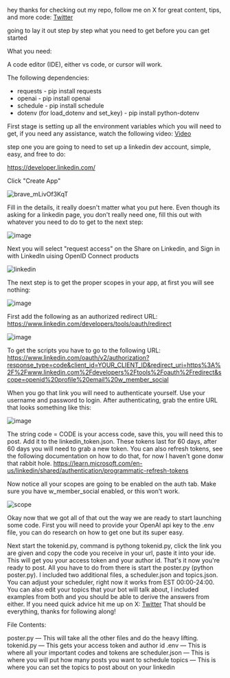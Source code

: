 hey thanks for checking out my repo, follow me on X for great content, tips, and more code: [Twitter](https://twitter.com/gptjozef)

going to lay it out step by step what you need to get before you can get started 

What you need: 

A code editor (IDE), either vs code, or cursor will work.

The following dependencies:

* requests - pip install requests
* openai - pip install openai
* schedule - pip install schedule
* dotenv (for load_dotenv and set_key) - pip install python-dotenv

First stage is setting up all the environment variables which you will need to get, if you need any assistance, watch the following video: [Video](https://youtu.be/zeyNbxCkhIM)

step one you are going to need to set up a linkedin dev account, simple, easy, and free to do:

https://developer.linkedin.com/

Click "Create App"

![brave_mLivOf3KqT](https://github.com/gptjozef/linkedin_automated_poster/assets/112521836/89819d0c-f027-4925-856b-12cf7344e9b0)

Fill in the details, it really doesn't matter what you put here. Even though its asking for a linkedin page, you don't really need one, fill this out with whatever you need to do to get to the next step:

![image](https://github.com/gptjozef/linkedin_automated_poster/assets/112521836/180a73bc-d6b0-4106-aaed-e7ef78920177)

Next you will select "request access" on the Share on Linkedin, and Sign in with LinkedIn uising OpenID Connect products

![linkedin](https://github.com/gptjozef/linkedin_automated_poster/assets/112521836/9a481a64-09b0-403b-98ce-88a63b6a69fc)

The next step is to get the proper scopes in your app, at first you will see nothing:

![image](https://github.com/gptjozef/linkedin_automated_poster/assets/112521836/b4a2f3f3-10d2-471a-ab21-e8c312385f63)

First add the following as an authorized redirect URL: https://www.linkedin.com/developers/tools/oauth/redirect

![image](https://github.com/gptjozef/linkedin_automated_poster/assets/112521836/3287b47e-c874-46af-bef8-a10a7dd440c6)

To get the scripts you have to go to the following URL: https://www.linkedin.com/oauth/v2/authorization?response_type=code&client_id=YOUR_CLIENT_ID&redirect_uri=https%3A%2F%2Fwww.linkedin.com%2Fdevelopers%2Ftools%2Foauth%2Fredirect&scope=openid%20profile%20email%20w_member_social

When you go that link you will need to authenticate yourself. Use your username and password to login. After authenticating, grab the entire URL that looks something like this:

![image](https://github.com/gptjozef/linkedin_automated_poster/assets/112521836/5dd7cc4f-6bc4-45e7-80e6-95e6a68bb995)

The string code = CODE is your access code, save this, you will need this to post. Add it to the linkedin_token.json. These tokens last for 60 days, after 60 days you will need to grab a new token. You can also refresh tokens, see the following documentation on how to do that, for now I haven't gone donw that rabbit hole. https://learn.microsoft.com/en-us/linkedin/shared/authentication/programmatic-refresh-tokens

Now notice all your scopes are going to be enabled on the auth tab. Make sure you have w_member_social enabled, or this won't work. 

![scope](https://github.com/gptjozef/linkedin_automated_poster/assets/112521836/8e418e41-a4c7-4a02-8147-fb7e9dd8c198)

Okay now that we got all of that out the way we are ready to start launching some code. First you will need to provide your OpenAI api key to the .env file, you can do research on how to get one but its super easy.

Next start the tokenid.py, command is pythong tokenid.py, click the link you are given and copy the code you receive in your url, paste it into your ide. This will get you your access token and your author id. That's it now you're ready to post. All you have to do from there is start the poster.py (python poster.py). I included two additional files, a scheduler.json and topics.json. You can adjust your scheduler, right now it works from EST 00:00-24:00. You can also edit your topics that your bot will talk about, I included examples from both and you should be able to derive the answers from either. If you need quick advice hit me up on X: [Twitter](https://twitter.com/gptjozef) That should be everything, thanks for following along!

File Contents: 

poster.py — This will take all the other files and do the heavy lifting.
tokenid.py — This gets your access token and author id
.env — This is where all your important codes and tokens are
scheduler.json — This is where you will put how many posts you want to schedule 
topics — This is where you can set the topics to post about on your linkedin
